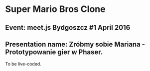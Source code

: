 # Super Mario Bros Clone 
## Event: meet.js Bydgoszcz #1 April 2016
## Presentation name: Zróbmy sobie Mariana - Prototypowanie gier w Phaser.

To be live-coded.